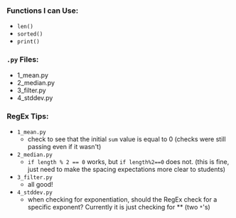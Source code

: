 ### Functions I can Use:
- `len()`
- `sorted()`
- `print()`

### `.py` Files:
- 1_mean.py
- 2_median.py
- 3_filter.py
- 4_stddev.py


### RegEx Tips:
- `1_mean.py`
  - check to see that the initial `sum` value is equal to 0 (checks were still passing even if it wasn't)
- `2_median.py`
  - `if length % 2 == 0` works, but `if length%2==0` does not. (this is fine, just need to make the spacing expectations more clear to students)
- `3_filter.py`
  - all good!
- `4_stddev.py`
  - when checking for exponentiation, should the RegEx check for a specific exponent? Currently it is just checking for \*\* (two `*`'s)
